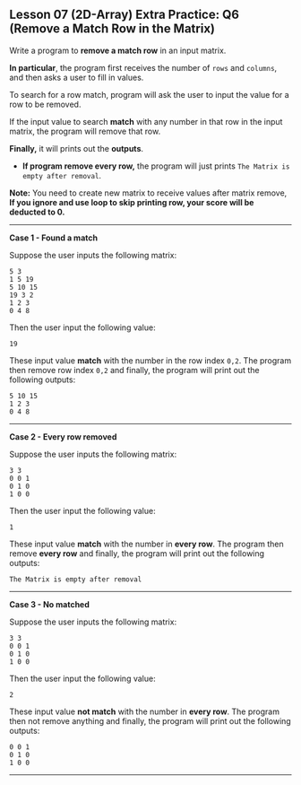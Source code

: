 ## Lesson 07 (2D-Array) Extra Practice: Q6 (Remove a Match Row in the Matrix)

Write a program to **remove a match row** in an input matrix.

**In particular**, the program first receives the number of `rows` and `columns`, and then asks a user to fill in values.

To search for a row match, program will ask the user to input the value for a row to be removed.

If the input value to search **match** with any number in that row in the input matrix, the program will remove that row.

**Finally,** it will prints out the **outputs**.

* **If program remove every row,** the program will just prints `The Matrix is empty after removal`.

**Note:** You need to create new matrix to receive values after matrix remove, **If you ignore and use loop to skip printing row, your score will be deducted to 0.**

<hr>

**Case 1 - Found a match**

Suppose the user inputs the following matrix:

```
5 3
1 5 19
5 10 15
19 3 2
1 2 3
0 4 8
```

Then the user input the following value:

```
19
```

These input value **match** with the number in the row index `0,2`. The program then remove row index `0,2` and finally, the program will print out the following outputs:

```
5 10 15
1 2 3
0 4 8
```

<hr>

**Case 2 - Every row removed**

Suppose the user inputs the following matrix:

```
3 3
0 0 1
0 1 0
1 0 0
```

Then the user input the following value:

```
1
```

These input value **match** with the number in **every row**. The program then remove **every row** and finally, the program will print out the following outputs:

```
The Matrix is empty after removal
```

<hr>

**Case 3 - No matched**

Suppose the user inputs the following matrix:

```
3 3
0 0 1
0 1 0
1 0 0
```

Then the user input the following value:

```
2
```

These input value **not match** with the number in **every row**. The program then not remove anything and finally, the program will print out the following outputs:

```
0 0 1
0 1 0
1 0 0
```

<hr>
